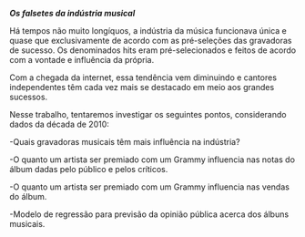 ***Os falsetes da indústria musical***

Há tempos não muito longíquos, a indústria da música funcionava única e quase que exclusivamente de acordo com as pré-seleções das gravadoras de sucesso. Os denominados hits eram pré-selecionados e feitos de acordo com a vontade e influência da própria.

Com a chegada da internet, essa tendência vem diminuindo e cantores independentes têm cada vez mais se destacado em meio aos grandes sucessos.

Nesse trabalho, tentaremos investigar os seguintes pontos, considerando dados da década de 2010:

-Quais gravadoras musicais têm mais influência na indústria?

-O quanto um artista ser premiado com um Grammy influencia nas notas do álbum dadas pelo público e pelos críticos.

-O quanto um artista ser premiado com um Grammy influencia nas vendas do álbum.

-Modelo de regressão para previsão da opinião pública acerca dos álbuns musicais.
